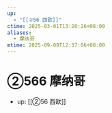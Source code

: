 ```yaml
---
up:
  - "[[②56 西欧]]"
ctime: 2025-03-01T13:20:26+08:00
aliases:
  - 摩纳哥
mtime: 2025-09-09T12:37:06+08:00
---
```


# ②566 摩纳哥

- up: [[②56 西欧]]
